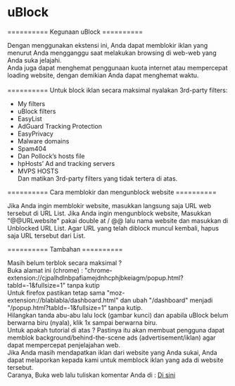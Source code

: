 # uBlock
========== Kegunaan uBlock ==========

Dengan menggunakan ekstensi ini, Anda dapat memblokir iklan yang menurut Anda mengganggu saat melakukan browsing di web-web yang Anda suka jelajahi.<br>
Anda juga dapat menghemat penggunaan kuota internet atau mempercepat loading website, dengan demikian Anda dapat menghemat waktu.<br>
<br>
========== Untuk block iklan secara maksimal nyalakan 3rd-party filters:

- My filters<br>
- uBlock filters<br>
- EasyList<br>
- AdGuard Tracking Protection<br>
- EasyPrivacy<br>
- Malware domains<br>
- Spam404<br>
- Dan Pollock’s hosts file<br>
- hpHosts’ Ad and tracking servers<br>
- MVPS HOSTS<br>
Dan matikan 3rd-party filters yang tidak tertera di atas.

========== Cara memblokir dan mengunblock website ==========

Jika Anda ingin memblokir website, masukkan langsung saja URL web tersebut di URL List.
Jika Anda ingin mengunblock website, Masukkan "@@URLwebsite" pakai double at / @@ lalu nama website dan masukkan di Unblocked URL List.
Agar URL yang telah diblock muncul kembali, hapus saja URL tersebut dari List.

========== Tambahan ==========

Masih belum terblok secara maksimal ?<br>
Buka alamat ini (chrome) : "chrome-extension://cjpalhdlnbpafiamejdnhcphjbkeiagm/popup.html?tabId=-1&fullsize=1" tanpa kutip<br>
Untuk firefox pastikan tetap sama "moz-extension://blablabla/dashboard.html" dan ubah "/dashboard" menjadi "/popup.html?tabId=-1&fullsize=1" tanpa kutip.<br>
Hilangkan tanda abu-abu lalu lock (gambar kunci) dan apabila uBlock belum berwarna biru (nyala), klik 1x sampai berwarna biru.<br>
Untuk apakah tutorial di atas ? Pastinya itu akan membuat pengguna dapat memblok background/behind-the-scene ads (advertisement/iklan) agar dapat mempercepat penjelajahan web.<br>
Jika Anda masih mendapatkan iklan dari website yang Anda sukai, Anda dapat melaporkan kepada kami untuk memblock iklan yang ada di website tersebut.<br>
Caranya, Buka web lalu tuliskan komentar Anda di : <a href="https://github.com/Hakame-kun/uBlock/issues">Di sini</a>
